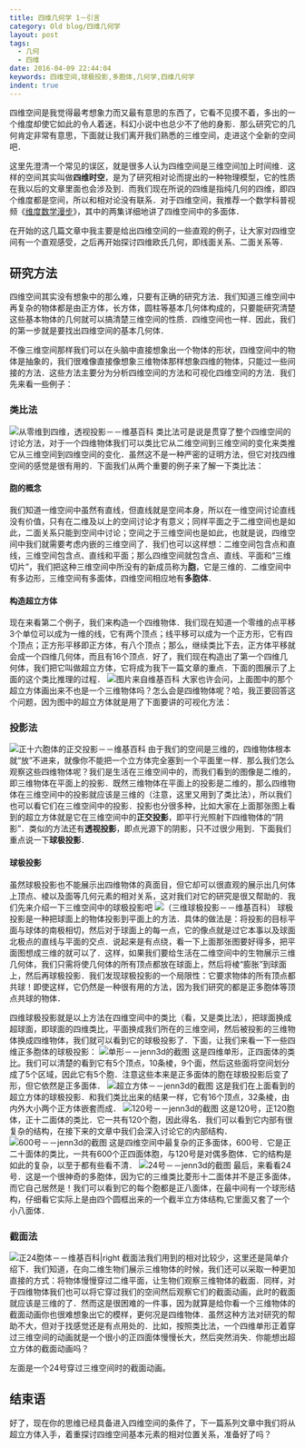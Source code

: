 ```yaml
---
title: 四维几何学 1－引言
category: Old blog/四维几何学
layout: post
tags:
  - 几何
  - 四维
date: 2016-04-09 22:44:04
keywords: 四维空间,球极投影,多胞体,几何学,四维几何学
indent: true
---
```


四维空间是我觉得最考想象力而又最有意思的东西了，它看不见摸不着，多出的一个维度却使它如此的令人着迷，科幻小说中也总少不了他的身影．那么研究它的几何肯定非常有意思，下面就让我们离开我们熟悉的三维空间，走进这个全新的空间吧．

这里先澄清一个常见的误区，就是很多人认为四维空间是三维空间加上时间维．这样的空间其实叫做**四维时空**，是为了研究相对论而提出的一种物理模型，它的性质在我以后的文章里面也会涉及到．而我们现在所说的四维是指纯几何的四维，即四个维度都是空间，所以和相对论没有联系．对于四维空间，我推荐一个数学科普视频《[维度数学漫步](http://www.soku.com/search_video/q_%E7%BB%B4%E5%BA%A6%20%E6%95%B0%E5%AD%A6%E6%BC%AB%E6%AD%A5?_rp=14602224031161Lcy1S)》，其中的两集详细地讲了四维空间中的多面体．

在开始的这几篇文章中我主要是给出四维空间的一些直观的例子，让大家对四维空间有一个直观感受，之后再开始探讨四维欧氏几何，即线面关系、二面关系等．

<!-- more -->

## 研究方法
四维空间其实没有想象中的那么难，只要有正确的研究方法．我们知道三维空间中再复杂的物体都是由正方体，长方体，圆柱等基本几何体构成的，只要能研究清楚这些基本物体的几何就可以搞清楚三维空间的性质．四维空间也一样．因此，我们的第一步就是要找出四维空间的基本几何体．

不像三维空间那样我们可以在头脑中直接想象出一个物体的形状，四维空间中的物体是抽象的，我们很难像直接像想象三维物体那样想象四维的物体，只能过一些间接的方法．这些方法主要分为分析四维空间的方法和可视化四维空间的方法．我们先来看一些例子：

### 类比法
![从零维到四维，透视投影－－维基百科](https://upload.wikimedia.org/wikipedia/commons/d/d9/From_Point_to_Tesseract_%28Looped_Version%29.gif)
类比法可是说是贯穿了整个四维空间的讨论方法，对于一个四维物体我们可以类比它从二维空间到三维空间的变化来类推它从三维空间到四维空间的变化．虽然这不是一种严密的证明方法，但它对找四维空间的感觉是很有用的．下面我们从两个重要的例子来了解一下类比法：
#### 胞的概念
我们知道一维空间中虽然有直线，但直线就是空间本身，所以在一维空间讨论直线没有价值，只有在二维及以上的空间讨论才有意义；同样平面之于二维空间也是如此，二面关系只能到空间中讨论；空间之于三维空间也是如此，也就是说，四维空间中我们就需要考虑内嵌的三维空间了．我们也可以这样想：二维空间包含点和直线，三维空间包含点、直线和平面；那么四维空间就包含点、直线、平面和“三维切片”，我们把这种三维空间中所没有的新成员称为**胞**，它是三维的．二维空间中有多边形，三维空间有多面体，四维空间相应地有**多胞体**．

#### 构造超立方体
现在来看第二个例子，我们来构造一个四维物体．我们现在知道一个零维的点平移3个单位可以成为一维的线，它有两个顶点；线平移可以成为一个正方形，它有四个顶点；正方形平移即正方体，有八个顶点；那么，继续类比下去，正方体平移就会成一个四维几何体，而且有16个顶点．好了，我们现在构造出了第一个四维几何体，我们把它叫做超立方体，它将成为我下一篇文章的重点．下面的图展示了上面的这个类比推理的过程．
![图片来自维基百科](https://upload.wikimedia.org/wikipedia/commons/4/45/Dimension_levels.svg)
大家也许会问，上面图中的那个超立方体画出来不也是一个三维物体吗？怎么会是四维物体呢？哈，我正要回答这个问题，因为图中的超立方体就是用了下面要讲的可视化方法：

### 投影法
![正十六胞体的正交投影－－维基百科](https://upload.wikimedia.org/wikipedia/commons/a/a0/16-cell.gif)
由于我们的空间是三维的，四维物体根本就“放”不进来，就像你不能把一个立方体完全塞到一个平面里一样．那么我们怎么观察这些四维物体呢？我们是生活在三维空间中的，而我们看到的图像是二维的，即三维物体在平面上的投影．既然三维物体在平面上的投影是二维的，那么四维物体在三维空间中的投影就应该是三维的（注意，这里又用到了类比法），所以我们也可以看它们在三维空间中的投影．投影也分很多种，比如大家在上面那张图上看到的超立方体就是它在三维空间中的**正交投影**，即平行光照射下四维物体的“阴影”．类似的方法还有**透视投影**，即点光源下的阴影，只不过很少用到．下面我们重点说一下**球极投影**．

#### 球极投影
虽然球极投影也不能展示出四维物体的真面目，但它却可以很直观的展示出几何体上顶点、棱以及面等几何元素的相对关系，这对我们对它的研究是很又帮助的．我们先来介绍一下三维空间中的球极投影吧
![（三维球极投影－－维基百科）](https://upload.wikimedia.org/wikipedia/commons/2/2c/Stereoprojnegone.svg)
球极投影是一种把球面上的物体投影到平面上的方法．具体的做法是：将投影的目标平面与球体的南极相切，然后对于球面上的每一点，它的像点就是过它本事以及球面北极点的直线与平面的交点．说起来是有点绕，看一下上面那张图要好得多，把平面图想成三维的就可以了．这样，如果我们要给生活在二维空间中的生物展示三维几何体，我们只需将使几何体的所有顶点都放在球面上，然后将棱“膨胀”到球面上，然后再球极投影．我们发现球极投影的一个局限性：它要求物体的所有顶点都共球！即使这样，它仍然是一种很有用的方法，因为我们研究的都是正多胞体等顶点共球的物体．

四维球极投影就是以上方法在四维空间中的类比（看，又是类比法），把球面换成超球面，即球面的四维类比，平面换成我们所在的三维空间，然后被投影的三维物体换成四维物体，我们就可以看到它的球极投影了．下面，让我们来看一下一些四维正多胞体的球极投影：
![单形－－jenn3d的截图](2016/simplex.png)
这是四维单形，正四面体的类比。我们可以清楚的看到它有5个顶点，10条棱，9个面，然后这些面将空间划分成了5个区域，因此它有5个胞．注意这些本来是正多面体的胞在球极投影后变了形，但它依然是正多面体．
![超立方体－－jenn3d的截图](2016/hypercube.png)
这是我们在上面看到的超立方体的球极投影．和我们类比出来的结果一样，它有16个顶点，32条棱，由内外大小两个正方体嵌套而成．
![120号－－jenn3d的截图](2016/120-cells.png)
这是120号，正120胞体，正十二面体的类比．它一共有120个胞，因此得名．我们可以看到它内部有很复杂的结构，在接下来的文章中我们会深入讨论它的内部结构．
![600号－－jenn3d的截图](2016/600-cells.png)
这是四维空间中最复杂的正多面体，600号．它是正二十面体的类比，一共有600个正四面体胞，与120号是对偶多胞体．它的结构是如此的复杂，以至于都有些看不清．
![24号－－jenn3d的截图](2016/24-cells.png)
最后，来看看24号．这是一个很神奇的多胞体，因为它的三维类比菱形十二面体并不是正多面体，而它自己居然是！我们可以看到它的每个胞都是正八面体，在最中间有一个球形结构，仔细看它实际上是由四个圆框出来的一个截半立方体结构,它里面又套了一个小八面体．

### 截面法
![正24胞体－－维基百科|right](https://upload.wikimedia.org/wikipedia/commons/6/64/24cell_section_anim.gif)
截面法我们用到的相对比较少，这里还是简单介绍下．我们知道，在向二维生物们展示三维物体的时候，我们还可以采取一种更加直接的方式：将物体慢慢穿过二维平面，让生物们观察三维物体的截面．同样，对于四维物体我们也可以将它穿过我们的空间然后观察它们的截面动画，此时的截面就应该是三维的了．然而这是很困难的一件事，因为就算是给你看一个三维物体的截面动画你也很难想象出它的模样，更何况是四维物体．虽然这种方法对研究的帮助不大，但对于找感觉还是有点用处的．比如，按照类比法，一个四维单形正着穿过三维空间的动画就是一个很小的正四面体慢慢长大，然后突然消失．你能想出超立方体的截面动画吗？

左面是一个24号穿过三维空间时的截面动画。

## 结束语
好了，现在你的思维已经具备进入四维空间的条件了，下一篇系列文章中我们将从超立方体入手，着重探讨四维空间基本元素的相对位置关系，准备好了吗？

